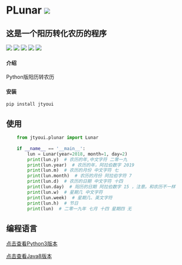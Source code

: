 # **PLunar** [![](https://gitee.com/tyoui/logo/raw/master/logo/photolog.png)][1]


## 这是一个阳历转化农历的程序
[![](https://img.shields.io/badge/个人网站-jtyoui-yellow.com.svg)][1]
[![](https://img.shields.io/badge/Python-3.6-green.svg)]()
[![](https://img.shields.io/badge/BlogWeb-Tyoui-bule.svg)][1]
[![](https://img.shields.io/badge/Email-jtyoui@qq.com-red.svg)]()
[![](https://img.shields.io/badge/项目-jtyoui.plunar-black.svg)]()

#### 介绍
Python版阳历转农历

#### 安装
    pip install jtyoui

## 使用
```python
    from jtyoui.plunar import Lunar
    
    if __name__ == '__main__':
        lun = Lunar(year=2018, month=1, day=2)
        print(lun.y)  # 农历的年,中文字符 二零一九
        print(lun.year)  # 农历的年，阿拉伯数字 2019
        print(lun.m)  # 农历的月份 中文字符 七
        print(lun.month)  # 农历的月份 阿拉伯字符 7
        print(lun.d)  # 农历的日期 中文字符 十四
        print(lun.day)  # 阳历的日期 阿拉伯数字 15 ，注意。和农历不一样
        print(lun.w)  # 星期几 中文字符
        print(lun.week)  # 星期几、英文字符
        print(lun.h)  # 节日
        print(lun)  # 二零一九年 七月 十四 星期四 无
```

## 编程语言
[点击查看Python3版本](https://gitee.com/tyoui/plunar)

[点击查看Java8版本](https://gitee.com/tyoui/lunar)

[1]: https://blog.jtyoui.com
